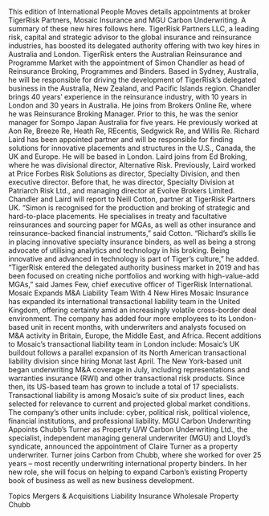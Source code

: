 This edition of International People Moves details appointments at broker TigerRisk Partners, Mosaic Insurance and MGU Carbon Underwriting.
A summary of these new hires follows here.
TigerRisk Partners LLC, a leading risk, capital and strategic advisor to the global insurance and reinsurance industries, has boosted its delegated authority offering with two key hires in Australia and London.
TigerRisk enters the Australian Reinsurance and Programme Market with the appointment of Simon Chandler as head of Reinsurance Broking, Programmes and Binders. Based in Sydney, Australia, he will be responsible for driving the development of TigerRisk’s delegated business in the Australia, New Zealand, and Pacific Islands region.
Chandler brings 40 years’ experience in the reinsurance industry, with 10 years in London and 30 years in Australia. He joins from Brokers Online Re, where he was Reinsurance Broking Manager. Prior to this, he was the senior manager for Sompo Japan Australia for five years. He previously worked at Aon Re, Breeze Re, Heath Re, REcentis, Sedgwick Re, and Willis Re.
Richard Laird has been appointed partner and will be responsible for finding solutions for innovative placements and structures in the U.S., Canada, the UK and Europe. He will be based in London.
Laird joins from Ed Broking, where he was divisional director, Alternative Risk. Previously, Laird worked at Price Forbes Risk Solutions as director, Specialty Division, and then executive director. Before that, he was director, Specialty Division at Patriarch Risk Ltd., and managing director at Evolve Brokers Limited.
Chandler and Laird will report to Neill Cotton, partner at TigerRisk Partners UK.
“Simon is recognised for the production and broking of strategic and hard-to-place placements. He specialises in treaty and facultative reinsurances and sourcing paper for MGAs, as well as other insurance and reinsurance-backed financial instruments,” said Cotton.
“Richard’s skills lie in placing innovative specialty insurance binders, as well as being a strong advocate of utilising analytics and technology in his broking. Being innovative and advanced in technology is part of Tiger’s culture,” he added.
“TigerRisk entered the delegated authority business market in 2019 and has been focused on creating niche portfolios and working with high-value-add MGAs,” said James Few, chief executive officer of TigerRisk International.
Mosaic Expands M&A Liability Team With 4 New Hires
Mosaic Insurance has expanded its international transactional liability team in the United Kingdom, offering certainty amid an increasingly volatile cross-border deal environment.
The company has added four more employees to its London-based unit in recent months, with underwriters and analysts focused on M&A activity in Britain, Europe, the Middle East, and Africa.
Recent additions to Mosaic’s transactional liability team in London include:
Mosaic’s UK buildout follows a parallel expansion of its North American transactional liability division since hiring Monat last April. The New York-based unit began underwriting M&A coverage in July, including representations and warranties insurance (RWI) and other transactional risk products. Since then, its US-based team has grown to include a total of 17 specialists.
Transactional liability is among Mosaic’s suite of six product lines, each selected for relevance to current and projected global market conditions. The company’s other units include: cyber, political risk, political violence, financial institutions, and professional liability.
MGU Carbon Underwriting Appoints Chubb’s Turner as Property U/W
Carbon Underwriting Ltd., the specialist, independent managing general underwriter (MGU) and Lloyd’s syndicate, announced the appointment of Claire Turner as a property underwriter.
Turner joins Carbon from Chubb, where she worked for over 25 years – most recently underwriting international property binders. In her new role, she will focus on helping to expand Carbon’s existing Property book of business as well as new business development.

Topics
Mergers & Acquisitions
Liability
Insurance Wholesale
Property
Chubb

